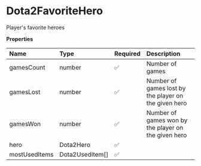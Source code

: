 # Dota2FavoriteHero

Player's favorite heroes

**Properties**

| Name          | Type            | Required | Description                                          |
| :------------ | :-------------- | :------- | :--------------------------------------------------- |
| gamesCount    | number          | ✅       | Number of games                                      |
| gamesLost     | number          | ✅       | Number of games lost by the player on the given hero |
| gamesWon      | number          | ✅       | Number of games won by the player on the given hero  |
| hero          | Dota2Hero       | ✅       |                                                      |
| mostUsedItems | Dota2UsedItem[] | ✅       |                                                      |

<!-- This file was generated by liblab | https://liblab.com/ -->
